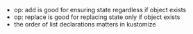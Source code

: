 * op: add is good for ensuring state regardless if object exists
* op: replace is good for replacing state only if object exists
* the order of list declarations matters in kustomize
